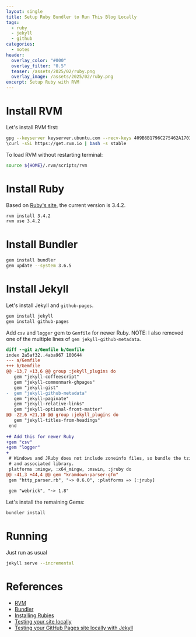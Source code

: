 ```yaml
---
layout: single
title: Setup Ruby Bundler to Run This Blog Locally
tags:
  - ruby
  - jekyll
  - github
categories:
  - notes
header:
  overlay_color: "#000"
  overlay_filter: "0.5"
  teaser: /assets/2025/02/ruby.png
  overlay_image: /assets/2025/02/ruby.png
excerpt: Setup Ruby with RVM
---
```

# Install RVM

Let's install RVM first:

```bash
gpg --keyserver keyserver.ubuntu.com --recv-keys 409B6B1796C275462A1703113804BB82D39DC0E3 7D2BAF1CF37B13E2069D6956105BD0E739499BDB
\curl -sSL https://get.rvm.io | bash -s stable
```

To load RVM without restarting terminal:

```bash
source ${HOME}/.rvm/scripts/rvm
```

# Install Ruby

Based on [Ruby's site](https://www.ruby-lang.org/id/downloads/), the current version is 3.4.2.

```bash
rvm install 3.4.2
rvm use 3.4.2
```

# Install Bundler

``` bash
gem install bundler
gem update --system 3.6.5
```

# Install Jekyll

Let's install Jekyll and `github-pages`.

```bash
gem install jekyll
gem install github-pages
```

Add `csv` and `logger` gem to `Gemfile` for newer Ruby.
NOTE: I also removed one of the multiple lines of `gem jekyll-github-metadata`.

```diff
diff --git a/Gemfile b/Gemfile
index 2a5af32..4aba967 100644
--- a/Gemfile
+++ b/Gemfile
@@ -13,7 +13,6 @@ group :jekyll_plugins do
   gem "jekyll-coffeescript"
   gem "jekyll-commonmark-ghpages"
   gem "jekyll-gist"
-  gem "jekyll-github-metadata"
   gem "jekyll-paginate"
   gem "jekyll-relative-links"
   gem "jekyll-optional-front-matter"
@@ -22,6 +21,10 @@ group :jekyll_plugins do
   gem "jekyll-titles-from-headings"
 end
 
+# Add this for newer Ruby
+gem "csv"
+gem "logger"
+
 # Windows and JRuby does not include zoneinfo files, so bundle the tzinfo-data gem
 # and associated library.
 platforms :mingw, :x64_mingw, :mswin, :jruby do
@@ -41,3 +44,4 @@ gem "kramdown-parser-gfm"
 gem "http_parser.rb", "~> 0.6.0", :platforms => [:jruby]
 
 gem "webrick", "~> 1.8"
 ```

 Let's install the remaining Gems:

 ```bash
 bundler install
 ```

# Running

 Just run as usual
 
 ```bash
 jekyll serve --incremental
 ```

# References

- [RVM](https://rvm.io/)
- [Bundler](https://rvm.io/integration/bundler)
- [Installing Rubies](https://rvm.io/rubies/installing)
- [Testing your site locally](https://kbroman.org/simple_site/pages/local_test.html)
- [Testing your GitHub Pages site locally with Jekyll](https://docs.github.com/en/pages/setting-up-a-github-pages-site-with-jekyll/testing-your-github-pages-site-locally-with-jekyll)